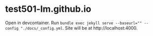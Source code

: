 # test501-lm.github.io

Open in devcontainer. Run `bundle exec jekyll serve --baseurl="" --config "./docs/_config.yml`. Site will be at http://localhost:4000.